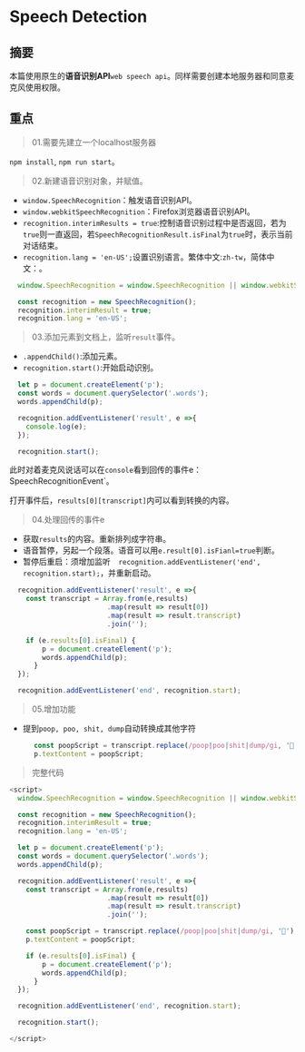 # Speech Detection

## 摘要

本篇使用原生的**语音识别API**`web speech api`。同样需要创建本地服务器和同意麦克风使用权限。

## 重点

>01.需要先建立一个localhost服务器

`npm install`, `npm run start`。

>02.新建语音识别对象，并赋值。

- `window.SpeechRecognition`：触发语音识别API。
- `window.webkitSpeechRecognition`：Firefox浏览器语音识别API。
- `recognition.interimResults = true`:控制语音识别过程中是否返回，若为`true`则一直返回，若`SpeechRecognitionResult.isFinal`为`true`时，表示当前对话结束。
- `recognition.lang = 'en-US';`设置识别语言。繁体中文:`zh-tw`，简体中文：。

```javascript
  window.SpeechRecognition = window.SpeechRecognition || window.webkitSpeechRecognition;

  const recognition = new SpeechRecognition();
  recognition.interimResult = true;
  recognition.lang = 'en-US';
```

>03.添加元素到文档上，监听`result`事件。

- `.appendChild()`:添加元素。
- `recognition.start()`:开始启动识别。

```javascript
  let p = document.createElement('p');
  const words = document.querySelector('.words');
  words.appendChild(p);

  recognition.addEventListener('result', e =>{
    console.log(e);
  });

  recognition.start();
```

此时对着麦克风说话可以在`console`看到回传的事件e：SpeechRecognitionEvent`。

打开事件后，`results[0][transcript]`内可以看到转换的内容。

>04.处理回传的事件e

- 获取`results`的内容。重新排列成字符串。
- 语音暂停，另起一个段落。语音可以用`e.result[0].isFianl=true`判断。
- 暂停后重启：须增加监听`  recognition.addEventListener('end', recognition.start);`，并重新启动。

```javascript
  recognition.addEventListener('result', e =>{
    const transcript = Array.from(e,results)
                        .map(result => result[0])
                        .map(result => result.transcript)
                        .join('');

    if (e.results[0].isFinal) {
        p = document.createElement('p');
        words.appendChild(p);
      }
  });

  recognition.addEventListener('end', recognition.start);
```

>05.增加功能
- 提到`poop, poo, shit, dump`自动转换成其他字符


```javascript
      const poopScript = transcript.replace(/poop|poo|shit|dump/gi, '💩');
      p.textContent = poopScript;
```

> 完整代码

```javascript
<script>
  window.SpeechRecognition = window.SpeechRecognition || window.webkitSpeechRecognition;

  const recognition = new SpeechRecognition();
  recognition.interimResult = true;
  recognition.lang = 'en-US';

  let p = document.createElement('p');
  const words = document.querySelector('.words');
  words.appendChild(p);

  recognition.addEventListener('result', e =>{
    const transcript = Array.from(e,results)
                        .map(result => result[0])
                        .map(result => result.transcript)
                        .join('');

    const poopScript = transcript.replace(/poop|poo|shit|dump/gi, '💩');
    p.textContent = poopScript;

    if (e.results[0].isFinal) {
        p = document.createElement('p');
        words.appendChild(p);
      }
  });

  recognition.addEventListener('end', recognition.start);

  recognition.start();

</script>
```

